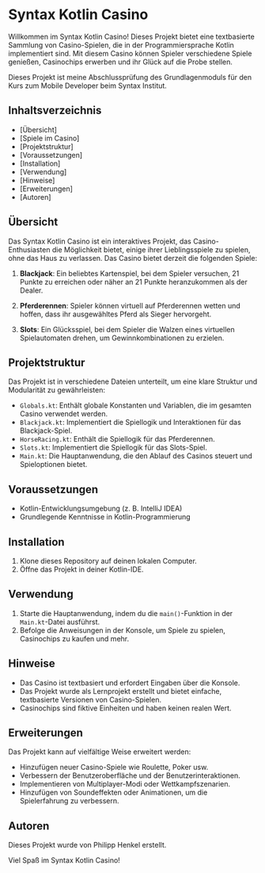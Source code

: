 # Syntax Kotlin Casino

Willkommen im Syntax Kotlin Casino! Dieses Projekt bietet eine textbasierte Sammlung von Casino-Spielen, die in der Programmiersprache Kotlin implementiert sind. Mit diesem Casino können Spieler verschiedene Spiele genießen, Casinochips erwerben und ihr Glück auf die Probe stellen.

Dieses Projekt ist meine Abschlussprüfung des Grundlagenmoduls für den Kurs zum Mobile Developer beim Syntax Institut.

## Inhaltsverzeichnis

- [Übersicht]
- [Spiele im Casino]
- [Projektstruktur]
- [Voraussetzungen]
- [Installation]
- [Verwendung]
- [Hinweise]
- [Erweiterungen]
- [Autoren]

## Übersicht

Das Syntax Kotlin Casino ist ein interaktives Projekt, das Casino-Enthusiasten die Möglichkeit bietet, einige ihrer Lieblingsspiele zu spielen, ohne das Haus zu verlassen. Das Casino bietet derzeit die folgenden Spiele:

1. **Blackjack**: Ein beliebtes Kartenspiel, bei dem Spieler versuchen, 21 Punkte zu erreichen oder näher an 21 Punkte heranzukommen als der Dealer.

2. **Pferderennen**: Spieler können virtuell auf Pferderennen wetten und hoffen, dass ihr ausgewähltes Pferd als Sieger hervorgeht.

3. **Slots**: Ein Glücksspiel, bei dem Spieler die Walzen eines virtuellen Spielautomaten drehen, um Gewinnkombinationen zu erzielen.

## Projektstruktur

Das Projekt ist in verschiedene Dateien unterteilt, um eine klare Struktur und Modularität zu gewährleisten:

- `Globals.kt`: Enthält globale Konstanten und Variablen, die im gesamten Casino verwendet werden.
- `Blackjack.kt`: Implementiert die Spiellogik und Interaktionen für das Blackjack-Spiel.
- `HorseRacing.kt`: Enthält die Spiellogik für das Pferderennen.
- `Slots.kt`: Implementiert die Spiellogik für das Slots-Spiel.
- `Main.kt`: Die Hauptanwendung, die den Ablauf des Casinos steuert und Spieloptionen bietet.

## Voraussetzungen

- Kotlin-Entwicklungsumgebung (z. B. IntelliJ IDEA)
- Grundlegende Kenntnisse in Kotlin-Programmierung

## Installation

1. Klone dieses Repository auf deinen lokalen Computer.
2. Öffne das Projekt in deiner Kotlin-IDE.

## Verwendung

1. Starte die Hauptanwendung, indem du die `main()`-Funktion in der `Main.kt`-Datei ausführst.
2. Befolge die Anweisungen in der Konsole, um Spiele zu spielen, Casinochips zu kaufen und mehr.

## Hinweise

- Das Casino ist textbasiert und erfordert Eingaben über die Konsole.
- Das Projekt wurde als Lernprojekt erstellt und bietet einfache, textbasierte Versionen von Casino-Spielen.
- Casinochips sind fiktive Einheiten und haben keinen realen Wert.

## Erweiterungen

Das Projekt kann auf vielfältige Weise erweitert werden:

- Hinzufügen neuer Casino-Spiele wie Roulette, Poker usw.
- Verbessern der Benutzeroberfläche und der Benutzerinteraktionen.
- Implementieren von Multiplayer-Modi oder Wettkampfszenarien.
- Hinzufügen von Soundeffekten oder Animationen, um die Spielerfahrung zu verbessern.

## Autoren

Dieses Projekt wurde von Philipp Henkel erstellt.

Viel Spaß im Syntax Kotlin Casino!
